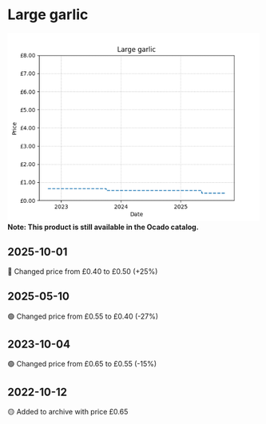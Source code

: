 # Large garlic
![](charts/product-91370011.png)
**Note: This product is still available in the Ocado catalog.**
## 2025-10-01
🔴 Changed price from £0.40 to £0.50 (+25%)
## 2025-05-10
🟢 Changed price from £0.55 to £0.40 (-27%)
## 2023-10-04
🟢 Changed price from £0.65 to £0.55 (-15%)
## 2022-10-12
🟡 Added to archive with price £0.65